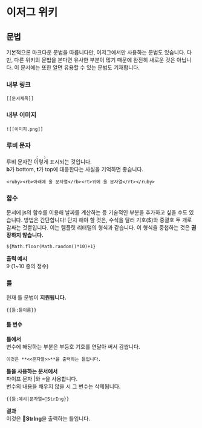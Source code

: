 # 이저그 위키
## 문법
기본적으론 마크다운 문법을 따릅니다만, 이저그에서만 사용하는 문법도 
있습니다. 다만, 다른 위키의 문법을 본다면 유사한 부분이 많기 때문에 
완전히 새로운 것은 아닙니다. 이 문서에는 또한 알면 유용할 수 있는 문법도 기재합니다.

### 내부 링크
```
[[문서제목]]
```

### 내부 이미지
```
![[이미지.png]]
```

### 루비 문자
루비 문자란 <ruby><rb>이렇게</rb><rt>こう</rt></ruby> 표시되는 것입니다.  
**b**가 bottom, **t**가 top에 대응한다는 사실을 기억하면 좋습니다.
```
<ruby><rb>아래에 올 문자열</rb><rt>위에 올 문자열</rt></ruby>
```

### 함수
문서에 js의 함수를 이용해 날짜를 계산하는 등 기술적인 부분을 
추가하고 싶을 수도 있습니다. 방법은 간단합니다! 단지 해야 할 것은, 
수식을 달러 기호($)와 중괄호 두 개로 감싸는 것뿐입니다. 
이는 템플릿 리터럴의 형식과 같습니다. 이 형식을 중첩하는 것은 **권장하지 않습니다.**
```
${Math.floor(Math.random()*10)+1}
```

**출력 예시**  
9 (1~10 중의 정수)

### 틀
현재 틀 문법이 **지원됩니다.**  

```
{{틀:틀이름}}
```

#### 틀 변수
**틀에서**  
변수에 해당하는 부분은 부등호 기호를 연달아 써서 감쌉니다.
```
이것은 **<<문자열>>**을 출력하는 틀입니다.
```

**틀을 사용하는 문서에서**  
파이프 문자 |와 =을 사용합니다.  
변수의 내용을 채우지 않을 시 그 변수는 삭제됩니다.
```
{{틀:예시|문자열=🫠StrIng}}
```

**결과**  
이것은 **🫠StrIng**을 출력하는 틀입니다.